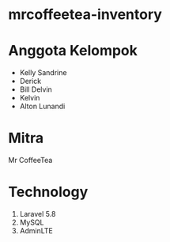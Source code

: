 # mrcoffeetea-inventory

# Anggota Kelompok
- Kelly Sandrine
- Derick
- Bill Delvin
- Kelvin
- Alton Lunandi

# Mitra
Mr CoffeeTea

# Technology
1. Laravel 5.8
2. MySQL
3. AdminLTE
